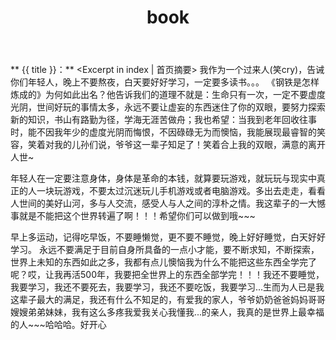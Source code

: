 ﻿---
title: book
tags: book
categories: 个人随笔
---
** {{ title }}：** <Excerpt in index | 首页摘要>
我作为一个过来人(笑cry)，告诫你们年轻人，晚上不要熬夜，白天要好好学习，一定要多读书。。。
《钢铁是怎样炼成的》为何如此出名？他告诉我们的道理不就是：生命只有一次，一定不要虚度光阴，世间好玩的事情太多，永远不要让虚妄的东西迷住了你的双眼，要努力探索新的知识，书山有路勤为径，学海无涯苦做舟；我也希望：当我到老年回收往事时，能不因我年少的虚度光阴而悔恨，不因碌碌无为而懊恼，我能展现最睿智的笑容，笑着对我的儿孙们说，爷爷这一辈子知足了！笑着合上我的双眼，满意的离开人世~

年轻人在一定要注意身体，身体是革命的本钱，就算要玩游戏，就玩玩与现实中真正的人一块玩游戏，不要太过沉迷玩儿手机游戏或者电脑游戏。多出去走走，看看人世间的美好山河，多与人交流，感受人与人之间的淳朴之情。我这辈子的一大憾事就是不能把这个世界转遍了啊！！！希望你们可以做到哦~~~

早上多运动，记得吃早饭，不要睡懒觉，更不要不睡觉，晚上好好睡觉，白天好好学习。
永远不要满足于目前自身所具备的一点小才能，要不断求知，不断探索，世界上未知的东西如此之多，我都有点儿懊恼我为什么不能把这些东西全学完了呢？哎，让我再活500年，我要把全世界上的东西全部学完！！！我还不要睡觉，我要学习，我还不要死去，我要学习，我还不要吃饭，我要学习...生而为人已是我这辈子最大的满足，我还有什么不知足的，有爱我的家人，爷爷奶奶爸爸妈妈哥哥嫂嫂弟弟妹妹，我有这么多疼我爱我关心我懂我...的亲人，我真的是世界上最幸福的人~~~哈哈哈。好开心